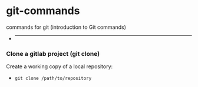 # git-commands
commands for git (introduction to Git commands)

- ****



### Clone a gitlab project (git clone)
Create a working copy of a local repository:

- `git clone /path/to/repository`
